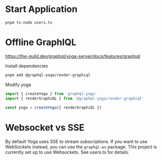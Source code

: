 # Start Application
```
pnpm ts-node users.ts
```


# Offline GraphIQL
https://the-guild.dev/graphql/yoga-server/docs/features/graphiql 

Install dependencies
```bash
pnpm add @graphql-yoga/render-graphiql
```

Modify yoga
```typescript
import { createYoga } from 'graphql-yoga'
import { renderGraphiQL } from '@graphql-yoga/render-graphiql'
 
const yoga = createYoga({ renderGraphiQL })
```

# Websocket vs SSE
By default Yoga uses SSE to stream subscriptions. If you want to use WebSockets instead, you can use the `graphql-ws` package.
This project is currently set up to use Websockets. See users.ts for details.